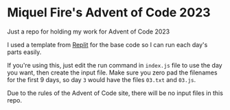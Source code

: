 # Miquel Fire's Advent of Code 2023

Just a repo for holding my work for Advent of Code 2023

I used a template from [Replit](https://aoc-templates.util.repl.co/) for the base code so I can run each day's parts easily.

If you're using this, just edit the run command in `index.js` file to use the day you want, then create the input file. Make sure you zero pad the filenames for the first 9 days, so day `3` would have the files `03.txt` and `03.js`.

Due to the rules of the Advent of Code site, there will be no input files in this repo.
